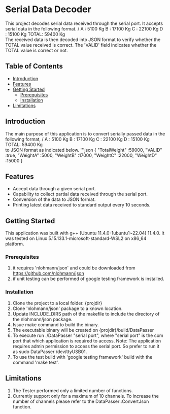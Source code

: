 # Serial Data Decoder

This project decodes serial data received through the serial port. It accepts serial data in the following format.
        /
        A    :   5100 Kg
        B    :  17100 Kg
        C    :  22100 Kg
        D    :  15100 Kg
        TOTAL:  59400 Kg
        \
The received data is then decoded into JSON format to verify whether the TOTAL value received is correct. The 'VALID'
field indicates whether the TOTAL value is correct or not.

## Table of Contents

- [Introduction](#introduction)
- [Features](#features)
- [Getting Started](#getting-started)
  - [Prerequisites](#prerequisites)
  - [Installation](#installation)
- [Limitations](#limitations)


## Introduction

The main purpose of this application is to convert serially passed data in the following format,
        /
        A    :   5100 Kg
        B    :  17100 Kg
        C    :  22100 Kg
        D    :  15100 Kg
        TOTAL:  59400 Kg
        \
to JSON format as indicated below.
    '''json
    {
        "TotalWeight"   :59000,
        "VALID"         :true,
        "WeightA"       :5000,
        "WeightB"       :17000,
        "WeightC"       :22000,
        "WeightD"       :15000
    }

## Features

* Accept data through a given serial port.
* Capability to collect partial data received through the serial port.
* Conversion of the data to JSON format.
* Printing latest data received to standard output every 10 seconds.

## Getting Started

This application was built with g++ (Ubuntu 11.4.0-1ubuntu1~22.04) 11.4.0. It was tested on 
Linux  5.15.133.1-microsoft-standard-WSL2 on x86_64 platform.

### Prerequisites

 1. it requires 'nlohmann/json' and could be downloaded from https://github.com/nlohmann/json
 2. if unit testing can be performed of google testing framework is installed.

### Installation

 1. Clone the project to a local folder. {projdir}
 2. Clone 'nlohmann/json' package to a known location.
 3. Update INCLUDE_DIRS path of the makefile to include the directory of the nlohmann/json package.
 4. Issue make command to build the binary. 
 5. The executable binary will be created on {projdir}/build/DataPasser
 6. To execute run ./DataPasser "serial port", where "serial port" is the com port that which application 
 is required to access. Note: The application requires admin permission to access the serial port. So prefer to
 run it as sudo DataPasser /dev/ttyUSB01.
 7. To use the test build with 'google testing framework' build with the command 'make test'.


## Limitations

 1. The Tester performed only a limited number of functions.
 2. Currently support only for a maximum of 10 channels. To increase the number of channels please refer to the DataPasser::ConvertJson function.


